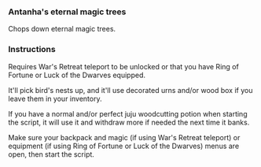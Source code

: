 ### Antanha's eternal magic trees

Chops down eternal magic trees.

### Instructions

Requires War's Retreat teleport to be unlocked or that you have Ring of Fortune or Luck of the Dwarves equipped.

It'll pick bird's nests up, and it'll use decorated urns and/or wood box if you leave them in your inventory.

If you have a normal and/or perfect juju woodcutting potion when starting the script, it will use it and withdraw more if needed the next time it banks.

Make sure your backpack and magic (if using War's Retreat teleport) or equipment (if using Ring of Fortune or Luck of the Dwarves) menus are open, then start the script.